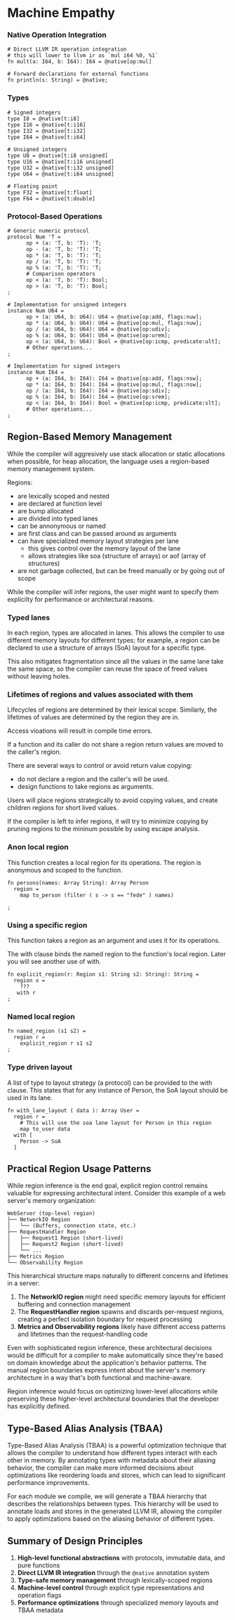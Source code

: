 # Machine Empathy 

### Native Operation Integration
```
# Direct LLVM IR operation integration
# this will lower to llvm ir as `mul i64 %0, %1`
fn mult(a: I64, b: I64): I64 = @native[op:mul]

# Forward declarations for external functions
fn println(s: String) = @native;
```

### Types
```
# Signed integers
type I8 = @native[t:i8]
type I16 = @native[t:i16]
type I32 = @native[t:i32]
type I64 = @native[t:i64]

# Unsigned integers
type U8 = @native[t:i8 unsigned]
type U16 = @native[t:i16 unsigned]
type U32 = @native[t:i32 unsigned]
type U64 = @native[t:i64 unsigned]

# Floating point
type F32 = @native[t:float]
type F64 = @native[t:double]
```

### Protocol-Based Operations
```
# Generic numeric protocol
protocol Num 'T = 
      op + (a: 'T, b: 'T): 'T;
      op - (a: 'T, b: 'T): 'T;
      op * (a: 'T, b: 'T): 'T;
      op / (a: 'T, b: 'T): 'T;
      op % (a: 'T, b: 'T): 'T;
      # Comparison operators
      op < (a: 'T, b: 'T): Bool;
      op > (a: 'T, b: 'T): Bool;
;

# Implementation for unsigned integers
instance Num U64 = 
      op + (a: U64, b: U64): U64 = @native[op:add, flags:nuw];
      op * (a: U64, b: U64): U64 = @native[op:mul, flags:nuw];
      op / (a: U64, b: U64): U64 = @native[op:udiv];
      op % (a: U64, b: U64): U64 = @native[op:urem];
      op < (a: U64, b: U64): Bool = @native[op:icmp, predicate:ult];
      # Other operations...
;

# Implementation for signed integers
instance Num I64 = 
      op + (a: I64, b: I64): I64 = @native[op:add, flags:nsw];
      op * (a: I64, b: I64): I64 = @native[op:mul, flags:nsw];
      op / (a: I64, b: I64): I64 = @native[op:sdiv];
      op % (a: I64, b: I64): I64 = @native[op:srem];
      op < (a: I64, b: I64): Bool = @native[op:icmp, predicate:slt];
      # Other operations...
;
```

## Region-Based Memory Management

While the compiler will aggresively use stack allocation or static allocations when possible, 
for heap allocation, the language uses a region-based memory management system.

Regions: 
* are lexically scoped and nested
* are declared at function level
* are bump allocated
* are divided into typed lanes
* can be annonymous or named 
* are first class and can be passed around as arguments
* can have specialized memory layout strategies per lane
    * this gives control over the memory layout of the lane
    * allows strategies like soa (structure of arrays) or aof (array of structures)
* are not garbage collected, but can be freed manually or by going out of scope

While the compiler will infer regions, the user might 
want to specify them explicilty for performance or architectural reasons.

### Typed lanes

In each region, types are allocated in lanes.
This allows the compiler to use different memory layouts for different types; for example, 
a region can be declared to use a structure of arrays (SoA) layout for a specific type.

This also mitigates fragmentation since all the values in the same lane take
the same space, so the compiler can reuse the space of freed values without
leaving holes.


### Lifetimes of regions and values associated with them

Lifecycles of regions are determined by their lexical scope.
Similarly, the lifetimes of values are determined by the region they are in.

Access vioations will result in compile time errors.

If a function and its caller do not share a region 
return values are moved to the caller's region.

There are several ways to control or avoid return value copying:
* do not declare a region and the caller's will be used.
* design functions to take regions as arguments.

Users will place regions strategically to avoid copying values,
and create children regions for short lived values.

If the compiler is left to infer regions, it will try to minimize copying
by pruning regions to the mininum possible by using escape analysis.


### Anon local region

This function creates a local region for its operations. 
The region is anonymous and scoped to the function.

```
fn persons(names: Array String): Array Person 
  region =
    map to_person (filter ( s -> s == "fede" ) names)
  
;
```

### Using a specific region

This function takes a region as an argument and uses it for its operations.

The with clause binds the named region to the function's local region.
Later you will see another use of with.

```
fn explicit_region(r: Region s1: String s2: String): String =
  region x = 
    ???
   with r
;  
```

### Named local region

```
fn named_region (s1 s2) = 
  region r =
    explicit_region r s1 s2 
;
```

### Type driven layout 

A list of type to layout strategy (a protocol) can be provided to the with clause.
This states that for any instance of Person, the SoA layout should be used
in its lane.


```
fn with_lane_layout ( data ): Array User =
  region r = 
    # This will use the soa lane layout for Person in this region
    map to_user data
  with [
    Person -> SoA
  ]
```
     
## Practical Region Usage Patterns

While region inference is the end goal, explicit region control remains valuable for expressing architectural intent. Consider this example of a web server's memory organization:

```
WebServer (top-level region)
├── NetworkIO Region
│   └── (Buffers, connection state, etc.)
├── RequestHandler Region
│   ├── Request1 Region (short-lived)
│   ├── Request2 Region (short-lived)
│   └── ... 
├── Metrics Region
└── Observability Region
```

This hierarchical structure maps naturally to different concerns and lifetimes in a server:

1. The **NetworkIO region** might need specific memory layouts for efficient buffering and connection management
2. The **RequestHandler region** spawns and discards per-request regions, creating a perfect isolation boundary for request processing
3. **Metrics and Observability regions** likely have different access patterns and lifetimes than the request-handling code

Even with sophisticated region inference, these architectural decisions would be difficult for a compiler to make automatically since they're based on domain knowledge about the application's behavior patterns. The manual region boundaries express intent about the server's memory architecture in a way that's both functional and machine-aware.

Region inference would focus on optimizing lower-level allocations while preserving these higher-level architectural boundaries that the developer has explicitly defined.


## Type-Based Alias Analysis (TBAA)

Type-Based Alias Analysis (TBAA) is a powerful optimization technique that allows the compiler to understand how different types interact with each other in memory. By annotating types with metadata about their aliasing behavior, the compiler can make more informed decisions about optimizations like reordering loads and stores, which can lead to significant performance improvements.

For each module we compile, we will generate a TBAA hierarchy that describes the relationships between types. This hierarchy will be used to annotate loads and stores in the generated LLVM IR, allowing the compiler to apply optimizations based on the aliasing behavior of different types.

## Summary of Design Principles

1. **High-level functional abstractions** with protocols, immutable data, and pure functions
2. **Direct LLVM IR integration** through the `@native` annotation system
3. **Type-safe memory management** through lexically-scoped regions
4. **Machine-level control** through explicit type representations and operation flags
5. **Performance optimizations** through specialized memory layouts and TBAA metadata

